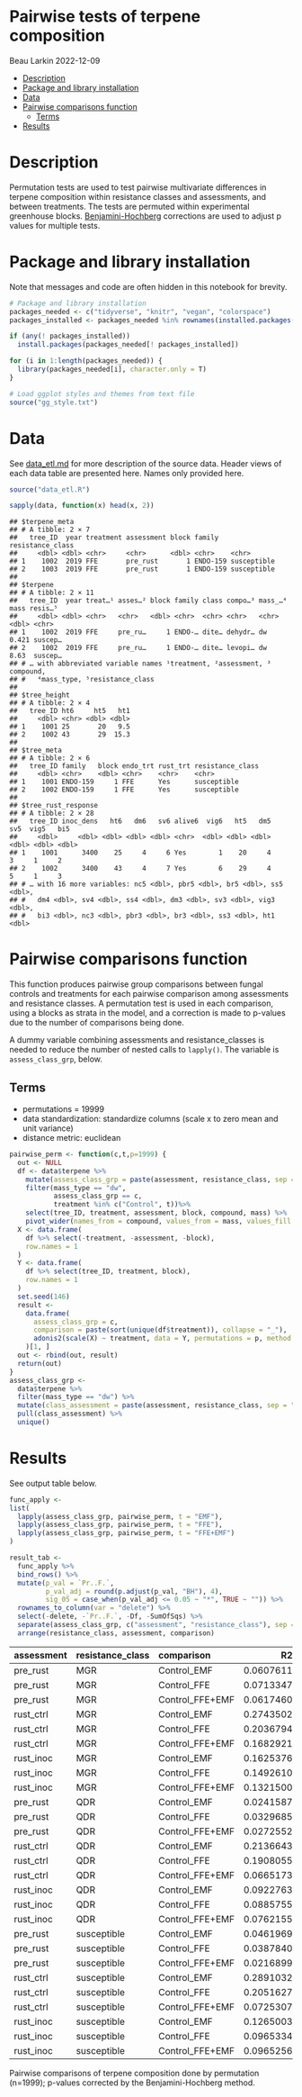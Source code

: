 Pairwise tests of terpene composition
================
Beau Larkin
2022-12-09

- <a href="#description" id="toc-description">Description</a>
- <a href="#package-and-library-installation"
  id="toc-package-and-library-installation">Package and library
  installation</a>
- <a href="#data" id="toc-data">Data</a>
- <a href="#pairwise-comparisons-function"
  id="toc-pairwise-comparisons-function">Pairwise comparisons function</a>
  - <a href="#terms" id="toc-terms">Terms</a>
- <a href="#results" id="toc-results">Results</a>

# Description

Permutation tests are used to test pairwise multivariate differences in
terpene composition within resistance classes and assessments, and
between treatments. The tests are permuted within experimental
greenhouse blocks.
[Benjamini-Hochberg](doi:10.1111/j.2517-6161.1995.tb02031.x) corrections
are used to adjust p values for multiple tests.

# Package and library installation

Note that messages and code are often hidden in this notebook for
brevity.

``` r
# Package and library installation
packages_needed <- c("tidyverse", "knitr", "vegan", "colorspace")
packages_installed <- packages_needed %in% rownames(installed.packages())
```

``` r
if (any(! packages_installed))
  install.packages(packages_needed[! packages_installed])
```

``` r
for (i in 1:length(packages_needed)) {
  library(packages_needed[i], character.only = T)
}
```

``` r
# Load ggplot styles and themes from text file
source("gg_style.txt")
```

# Data

See
[data_etl.md](https://github.com/bglarkin/wwp_terpenes/blob/main/data_etl.md)
for more description of the source data. Header views of each data table
are presented here. Names only provided here.

``` r
source("data_etl.R")
```

``` r
sapply(data, function(x) head(x, 2))
```

    ## $terpene_meta
    ## # A tibble: 2 × 7
    ##   tree_ID  year treatment assessment block family   resistance_class
    ##     <dbl> <dbl> <chr>     <chr>      <dbl> <chr>    <chr>           
    ## 1    1002  2019 FFE       pre_rust       1 ENDO-159 susceptible     
    ## 2    1003  2019 FFE       pre_rust       1 ENDO-159 susceptible     
    ## 
    ## $terpene
    ## # A tibble: 2 × 11
    ##   tree_ID  year treat…¹ asses…² block family class compo…³ mass_…⁴  mass resis…⁵
    ##     <dbl> <dbl> <chr>   <chr>   <dbl> <chr>  <chr> <chr>   <chr>   <dbl> <chr>  
    ## 1    1002  2019 FFE     pre_ru…     1 ENDO-… dite… dehydr… dw      0.421 suscep…
    ## 2    1002  2019 FFE     pre_ru…     1 ENDO-… dite… levopi… dw      8.63  suscep…
    ## # … with abbreviated variable names ¹​treatment, ²​assessment, ³​compound,
    ## #   ⁴​mass_type, ⁵​resistance_class
    ## 
    ## $tree_height
    ## # A tibble: 2 × 4
    ##   tree_ID ht6     ht5   ht1
    ##     <dbl> <chr> <dbl> <dbl>
    ## 1    1001 25       20   9.5
    ## 2    1002 43       29  15.3
    ## 
    ## $tree_meta
    ## # A tibble: 2 × 6
    ##   tree_ID family   block endo_trt rust_trt resistance_class
    ##     <dbl> <chr>    <dbl> <chr>    <chr>    <chr>           
    ## 1    1001 ENDO-159     1 FFE      Yes      susceptible     
    ## 2    1002 ENDO-159     1 FFE      Yes      susceptible     
    ## 
    ## $tree_rust_response
    ## # A tibble: 2 × 28
    ##   tree_ID inoc_dens   ht6   dm6   sv6 alive6  vig6   ht5   dm5   sv5  vig5   bi5
    ##     <dbl>     <dbl> <dbl> <dbl> <dbl> <chr>  <dbl> <dbl> <dbl> <dbl> <dbl> <dbl>
    ## 1    1001      3400    25     4     6 Yes        1    20     4     3     1     2
    ## 2    1002      3400    43     4     7 Yes        6    29     4     5     1     3
    ## # … with 16 more variables: nc5 <dbl>, pbr5 <dbl>, br5 <dbl>, ss5 <dbl>,
    ## #   dm4 <dbl>, sv4 <dbl>, ss4 <dbl>, dm3 <dbl>, sv3 <dbl>, vig3 <dbl>,
    ## #   bi3 <dbl>, nc3 <dbl>, pbr3 <dbl>, br3 <dbl>, ss3 <dbl>, ht1 <dbl>

# Pairwise comparisons function

This function produces pairwise group comparisons between fungal
controls and treatments for each pairwise comparison among assessments
and resistance classes. A permutation test is used in each comparison,
using a blocks as strata in the model, and a correction is made to
p-values due to the number of comparisons being done.

A dummy variable combining assessments and resistance_classes is needed
to reduce the number of nested calls to `lapply()`. The variable is
`assess_class_grp`, below.

## Terms

- permutations = 19999
- data standardization: standardize columns (scale x to zero mean and
  unit variance)
- distance metric: euclidean

``` r
pairwise_perm <- function(c,t,p=1999) {
  out <- NULL
  df <- data$terpene %>% 
    mutate(assess_class_grp = paste(assessment, resistance_class, sep = "-")) %>% 
    filter(mass_type == "dw",
           assess_class_grp == c,
           treatment %in% c("Control", t))%>% 
    select(tree_ID, treatment, assessment, block, compound, mass) %>% 
    pivot_wider(names_from = compound, values_from = mass, values_fill = 0)
  X <- data.frame(
    df %>% select(-treatment, -assessment, -block),
    row.names = 1
  )
  Y <- data.frame(
    df %>% select(tree_ID, treatment, block),
    row.names = 1
  )
  set.seed(146)
  result <- 
    data.frame(
      assess_class_grp = c,
      comparison = paste(sort(unique(df$treatment)), collapse = "_"),
      adonis2(scale(X) ~ treatment, data = Y, permutations = p, method = "euclidean", sqrt.dist = FALSE, strata = Y$block)
    )[1, ]
  out <- rbind(out, result)
  return(out)
}
assess_class_grp <- 
  data$terpene %>% 
  filter(mass_type == "dw") %>% 
  mutate(class_assessment = paste(assessment, resistance_class, sep = "-")) %>% 
  pull(class_assessment) %>% 
  unique()
```

# Results

See output table below.

``` r
func_apply <- 
list(
  lapply(assess_class_grp, pairwise_perm, t = "EMF"),
  lapply(assess_class_grp, pairwise_perm, t = "FFE"),
  lapply(assess_class_grp, pairwise_perm, t = "FFE+EMF")
)
```

``` r
result_tab <- 
  func_apply %>% 
  bind_rows() %>% 
  mutate(p_val = `Pr..F.`,
         p_val_adj = round(p.adjust(p_val, "BH"), 4),
         sig_05 = case_when(p_val_adj <= 0.05 ~ "*", TRUE ~ "")) %>% 
  rownames_to_column(var = "delete") %>% 
  select(-delete, -`Pr..F.`, -Df, -SumOfSqs) %>%
  separate(assess_class_grp, c("assessment", "resistance_class"), sep = "-") %>% 
  arrange(resistance_class, assessment, comparison)
```

| assessment | resistance_class | comparison      |        R2 |         F |  p_val | p_val_adj | sig_05 |
|:-----------|:-----------------|:----------------|----------:|----------:|-------:|----------:|:-------|
| pre_rust   | MGR              | Control_EMF     | 0.0607611 |  1.423220 | 0.1250 |    0.1298 |        |
| pre_rust   | MGR              | Control_FFE     | 0.0713347 |  1.689912 | 0.0725 |    0.0851 |        |
| pre_rust   | MGR              | Control_FFE+EMF | 0.0617460 |  1.447809 | 0.0825 |    0.0928 |        |
| rust_ctrl  | MGR              | Control_EMF     | 0.2743502 |  6.805353 | 0.0005 |    0.0011 | \*     |
| rust_ctrl  | MGR              | Control_FFE     | 0.2036794 |  4.603962 | 0.0005 |    0.0011 | \*     |
| rust_ctrl  | MGR              | Control_FFE+EMF | 0.1682921 |  3.642213 | 0.0005 |    0.0011 | \*     |
| rust_inoc  | MGR              | Control_EMF     | 0.1625376 |  3.493502 | 0.0010 |    0.0017 | \*     |
| rust_inoc  | MGR              | Control_FFE     | 0.1492610 |  2.982626 | 0.0010 |    0.0017 | \*     |
| rust_inoc  | MGR              | Control_FFE+EMF | 0.1321500 |  2.740913 | 0.0080 |    0.0120 | \*     |
| pre_rust   | QDR              | Control_EMF     | 0.0241587 |  1.732975 | 0.0905 |    0.0977 |        |
| pre_rust   | QDR              | Control_FFE     | 0.0329685 |  2.386472 | 0.0250 |    0.0355 | \*     |
| pre_rust   | QDR              | Control_FFE+EMF | 0.0272552 |  1.961318 | 0.0685 |    0.0841 |        |
| rust_ctrl  | QDR              | Control_EMF     | 0.2136643 | 15.488123 | 0.0005 |    0.0011 | \*     |
| rust_ctrl  | QDR              | Control_FFE     | 0.1908055 | 13.676218 | 0.0005 |    0.0011 | \*     |
| rust_ctrl  | QDR              | Control_FFE+EMF | 0.0665173 |  4.132917 | 0.0010 |    0.0017 | \*     |
| rust_inoc  | QDR              | Control_EMF     | 0.0922763 |  5.896096 | 0.0005 |    0.0011 | \*     |
| rust_inoc  | QDR              | Control_FFE     | 0.0885755 |  5.733830 | 0.0005 |    0.0011 | \*     |
| rust_inoc  | QDR              | Control_FFE+EMF | 0.0762155 |  4.785206 | 0.0005 |    0.0011 | \*     |
| pre_rust   | susceptible      | Control_EMF     | 0.0461969 |  2.227982 | 0.0360 |    0.0486 | \*     |
| pre_rust   | susceptible      | Control_FFE     | 0.0387840 |  1.856051 | 0.0605 |    0.0778 |        |
| pre_rust   | susceptible      | Control_FFE+EMF | 0.0216899 |  1.019854 | 0.4040 |    0.4040 |        |
| rust_ctrl  | susceptible      | Control_EMF     | 0.2891032 | 15.860283 | 0.0005 |    0.0011 | \*     |
| rust_ctrl  | susceptible      | Control_FFE     | 0.2051627 |  9.808526 | 0.0005 |    0.0011 | \*     |
| rust_ctrl  | susceptible      | Control_FFE+EMF | 0.0725307 |  2.971709 | 0.0050 |    0.0079 | \*     |
| rust_inoc  | susceptible      | Control_EMF     | 0.1265003 |  5.503165 | 0.0005 |    0.0011 | \*     |
| rust_inoc  | susceptible      | Control_FFE     | 0.0965334 |  4.060214 | 0.0005 |    0.0011 | \*     |
| rust_inoc  | susceptible      | Control_FFE+EMF | 0.0965256 |  4.059851 | 0.0010 |    0.0017 | \*     |

Pairwise comparisons of terpene composition done by permutation
(n=1999); p-values corrected by the Benjamini-Hochberg method.
